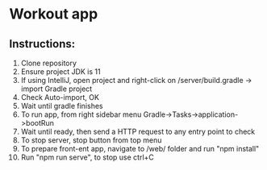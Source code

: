 # Workout app

## Instructions:
1. Clone repository
2. Ensure project JDK is 11
3. If using IntelliJ, open project and right-click on /server/build.gradle -> import Gradle project
4. Check Auto-import, OK
5. Wait until gradle finishes
6. To run app, from right sidebar menu Gradle->Tasks->application->bootRun
7. Wait until ready, then send a HTTP request to any entry point to check
8. To stop server, stop button from top menu
9. To prepare front-ent app, navigate to /web/ folder and run "npm install"
10. Run "npm run serve", to stop use ctrl+C